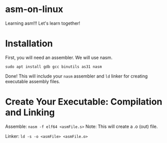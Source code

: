 # asm-on-linux
Learning asm!!! Let's learn together!

# Installation
First, you will need an assembler. We will use nasm.

`sudo apt install gdb gcc binutils as31 nasm`

Done! This will include your `nasm` assembler and `ld` linker for creating executable assembly files.
# Create Your Executable: Compilation and Linking

Assemble:
`nasm -f elf64 <asmFile.s>`
Note: This will create a .o (out) file.

Linker:
`ld -s -o <asmFile> <asmFile.o>`
